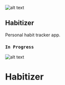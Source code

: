 <!-- prettier-ignore -->
![alt text](https://github.com/khalidragi/Logo/blob/master/Logo.png "KR Design")

## Habitizer

Personal habit tracker app.

### `In Progress`

<!-- prettier-ignore -->
![alt text](http://s3.amazonaws.com/snd-store/a/26553114/02_02_18_508408464_aab_560x292.jpg "in Progress")

# Habitizer
